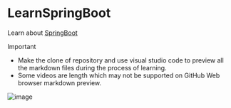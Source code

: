 # LearnSpringBoot
Learn about [SpringBoot](https://github.com/codophilic/LearnSpringBoot/blob/main/SpringBoot%20Concept.md)


>[!IMPORTANT]
> - Make the clone of repository and use visual studio code to preview all the markdown files during the process of learning.
> - Some videos are length which may not be supported on GitHub Web browser markdown preview.







  <img align="center" alt="image"  src="https://github.com/user-attachments/assets/7ee7156e-8164-4fcd-a35b-4b4674efb43d"/>


